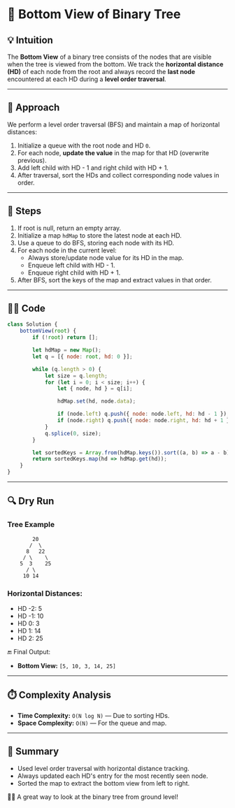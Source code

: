 # 🔭 Bottom View of Binary Tree

## 💡 Intuition
The **Bottom View** of a binary tree consists of the nodes that are visible when the tree is viewed from the bottom. We track the **horizontal distance (HD)** of each node from the root and always record the **last node** encountered at each HD during a **level order traversal**.

---

## 🚀 Approach
We perform a level order traversal (BFS) and maintain a map of horizontal distances:
1. Initialize a queue with the root node and HD `0`.
2. For each node, **update the value** in the map for that HD (overwrite previous).
3. Add left child with HD - 1 and right child with HD + 1.
4. After traversal, sort the HDs and collect corresponding node values in order.

---

## 📌 Steps
1. If root is null, return an empty array.
2. Initialize a map `hdMap` to store the latest node at each HD.
3. Use a queue to do BFS, storing each node with its HD.
4. For each node in the current level:
   - Always store/update node value for its HD in the map.
   - Enqueue left child with HD - 1.
   - Enqueue right child with HD + 1.
5. After BFS, sort the keys of the map and extract values in that order.

---

## 🧑‍💻 Code
```javascript
class Solution {
    bottomView(root) {
        if (!root) return [];

        let hdMap = new Map();
        let q = [{ node: root, hd: 0 }];

        while (q.length > 0) {
            let size = q.length;
            for (let i = 0; i < size; i++) {
                let { node, hd } = q[i];

                hdMap.set(hd, node.data);

                if (node.left) q.push({ node: node.left, hd: hd - 1 });
                if (node.right) q.push({ node: node.right, hd: hd + 1 });
            }
            q.splice(0, size);
        }

        let sortedKeys = Array.from(hdMap.keys()).sort((a, b) => a - b);
        return sortedKeys.map(hd => hdMap.get(hd));
    }
}
```

---

## 🔍 Dry Run
### Tree Example
```
        20
       /  \
      8   22
     / \    \
    5  3    25
      / \
     10 14
```
### Horizontal Distances:
- HD -2: 5
- HD -1: 10
- HD  0: 3
- HD  1: 14
- HD  2: 25

🔚 Final Output:
- **Bottom View:** `[5, 10, 3, 14, 25]`

---

## ⏱️ Complexity Analysis
- **Time Complexity:** `O(N log N)` — Due to sorting HDs.
- **Space Complexity:** `O(N)` — For the queue and map.

---

## 🎯 Summary
- Used level order traversal with horizontal distance tracking.
- Always updated each HD's entry for the most recently seen node.
- Sorted the map to extract the bottom view from left to right.

🌳🔽 A great way to look at the binary tree from ground level!